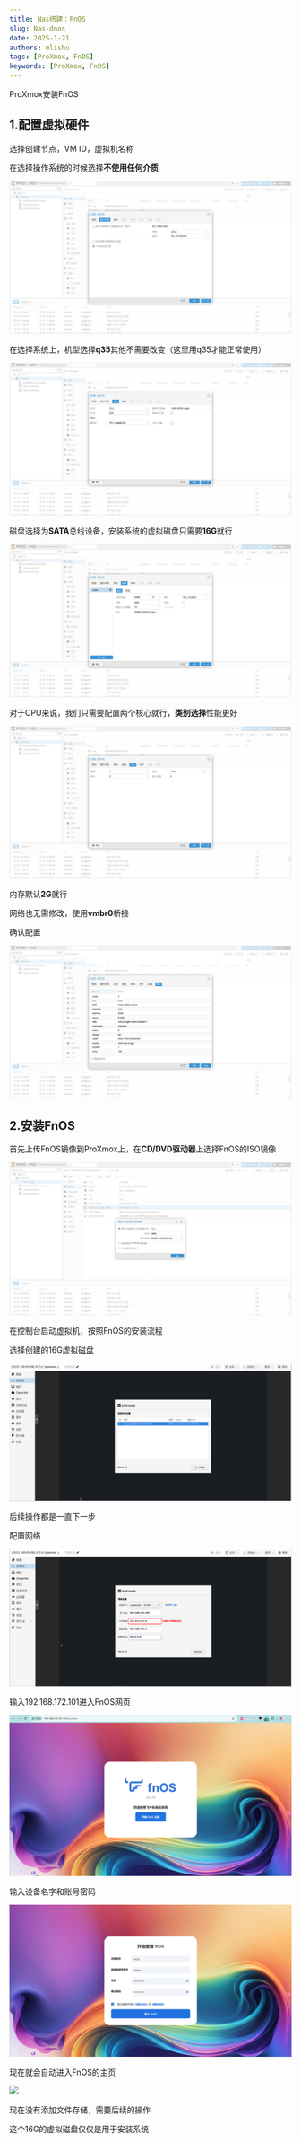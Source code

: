 ```yaml
---
title: Nas搭建：FnOS
slug: Nas-dnos
date: 2025-1-21
authors: mlishu
tags: [ProXmox, FnOS]
keywords: [ProXmox, FnOS]
---
```


ProXmox安装FnOS

<!-- truncate -->

## 1.配置虚拟硬件

选择创建节点，VM ID，虚拟机名称

在选择操作系统的时候选择**不使用任何介质**

![](./assets/fnos-uniso.png)

在选择系统上，机型选择**q35**其他不需要改变（这里用q35才能正常使用）

![](./assets/fnos-device.png)

磁盘选择为**SATA**总线设备，安装系统的虚拟磁盘只需要**16G**就行

![](./assets/fnos-disk-0.png)

对于CPU来说，我们只需要配置两个核心就行，**类别选择**性能更好

![](./assets/fnos-cpu.png)

内存默认**2G**就行

网络也无需修改，使用**vmbr0**桥接

确认配置

![](./assets/fnos-config.png)

## 2.安装FnOS

首先上传FnOS镜像到ProXmox上，在**CD/DVD驱动器**上选择FnOS的ISO镜像

![](./assets/fnos-iso.png)

在控制台启动虚拟机，按照FnOS的安装流程

选择创建的16G虚拟磁盘

![](./assets/fnos-install-disk.png)

后续操作都是一直下一步

配置网络

![](./assets/fnos-network.png)

输入192.168.172.101进入FnOS网页

![](./assets/fnos-web.png)

输入设备名字和账号密码

![](./../../static/img/blog/fnos-accont.png)

现在就会自动进入FnOS的主页

![](./assets/fnos-home.png)

现在没有添加文件存储，需要后续的操作

这个16G的虚拟磁盘仅仅是用于安装系统